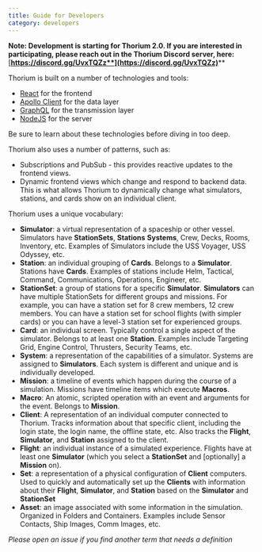 ```yaml
---
title: Guide for Developers
category: developers
---
```

**Note: Development is starting for Thorium 2.0. If you are interested in participating, please reach out in the Thorium Discord server, here:** [**https://discord.gg/UvxTQZz**](https://discord.gg/UvxTQZz)****

Thorium is built on a number of technologies and tools:

* [React](https://facebook.github.io/react/) for the frontend
* [Apollo Client](http://www.apollostack.com/) for the data layer
* [GraphQL](http://graphql.org) for the transmission layer
* [NodeJS](http://nodejs.org) for the server

Be sure to learn about these technologies before diving in too deep.

Thorium also uses a number of patterns, such as:

* Subscriptions and PubSub - this provides reactive updates to the frontend
  views.
* Dynamic frontend views which change and respond to backend data. This is what
  allows Thorium to dynamically change what simulators, stations, and cards show
  on an individual client.

Thorium uses a unique vocabulary:

* **Simulator**: a virtual representation of a spaceship or other vessel.
  Simulators have **StationSets**, **Stations** **Systems**, Crew, Decks, Rooms,
  Inventory, etc. Examples of Simulators include the USS Voyager, USS Odyssey,
  etc.
* **Station**: an individual grouping of **Cards**. Belongs to a **Simulator**.
  Stations have **Cards**. Examples of stations include Helm, Tactical, Command,
  Communications, Operations, Engineer, etc.
* **StationSet**: a group of stations for a specific **Simulator**.
  **Simulators** can have multiple StationSets for different groups and
  missions. For example, you can have a station set for 8 crew members, 12 crew
  members. You can have a station set for school flights (with simpler cards) or
  you can have a level-3 station set for experienced groups.
* **Card**: an individual screen. Typically control a single aspect of the
  simulator. Belongs to at least one **Station**. Examples include Targeting
  Grid, Engine Control, Thrusters, Security Teams, etc.
* **System**: a representation of the capabilities of a simulator. Systems are
  assigned to **Simulators**. Each system is different and unique and is
  individually developed.
* **Mission**: a timeline of events which happen during the course of a
  simulation. Missions have timeline items which execute **Macros**.
* **Macro**: An atomic, scripted operation with an event and arguments for the
  event. Belongs to **Mission**.
* **Client**: A representation of an individual computer connected to Thorium.
  Tracks information about that specific client, including the login state, the
  login name, the offline state, etc. Also tracks the **Flight**, **Simulator**,
  and **Station** assigned to the client.
* **Flight**: an individual instance of a simulated experience. Flights have at
  least one **Simulator** (which you select a **StationSet** and \[optionally] a
  **Mission** on).
* **Set**: a representation of a physical configuration of **Client** computers.
  Used to quickly and automatically set up the **Clients** with information
  about their **Flight**, **Simulator**, and **Station** based on the
  **Simulator** and **StationSet**
* **Asset**: an image associated with some information in the simulation.
  Organized in Folders and Containers. Examples include Sensor Contacts, Ship
  Images, Comm Images, etc.

_Please open an issue if you find another term that needs a definition_
